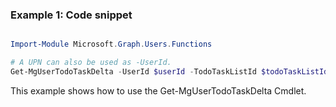 ### Example 1: Code snippet

```powershell

Import-Module Microsoft.Graph.Users.Functions

# A UPN can also be used as -UserId.
Get-MgUserTodoTaskDelta -UserId $userId -TodoTaskListId $todoTaskListId -Deltatoken "w0vf2jHg2mBXU-I2AK0FSWl0dopNtG8u5YoM" 

```
This example shows how to use the Get-MgUserTodoTaskDelta Cmdlet.

